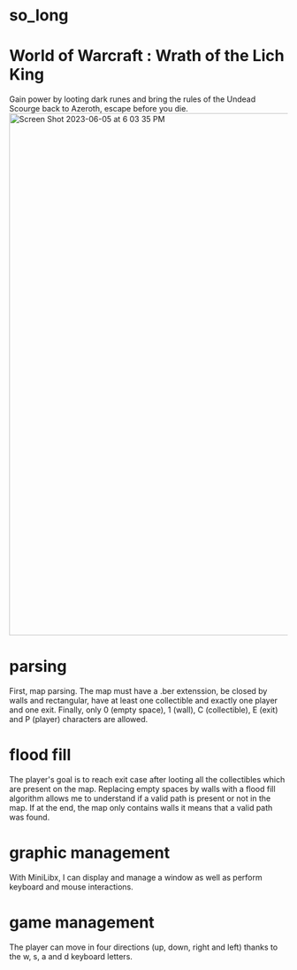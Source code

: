 # so_long
# World of Warcraft : Wrath of the Lich King
Gain power by looting dark runes and bring the rules of the Undead Scourge back to Azeroth, escape before you die.
<img width="944" alt="Screen Shot 2023-06-05 at 6 03 35 PM" src="https://github.com/gt-serst/so_long/assets/81758850/762d400d-fb83-47c5-b8f0-b1d170a80536">

# parsing
First, map parsing. The map must have a .ber extenssion, be closed by walls and rectangular, have at least one collectible and exactly one player and one exit. Finally, only 0 (empty space), 1 (wall), C (collectible), E (exit) and P (player) characters are allowed.
# flood fill
The player's goal is to reach exit case after looting all the collectibles which are present on the map. Replacing empty spaces by walls with a flood fill algorithm allows me to understand if a valid path is present or not in the map. If at the end, the map only contains walls it means that a valid path was found.
# graphic management
With MiniLibx, I can display and manage a window as well as perform keyboard and mouse interactions.
# game management
The player can move in four directions (up, down, right and left) thanks to the w, s, a and d keyboard letters.
